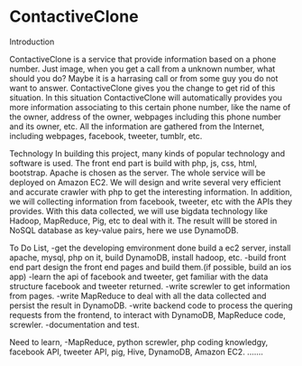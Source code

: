 ContactiveClone
===============
Introduction

ContactiveClone is a service that provide information based on a phone number.
Just image, when you get a call from a unknown number, what should you do?
Maybe it is a harrasing call or from some guy you do not want to answer.
ContactiveClone gives you the change to get rid of this situation. In this
situation ContactiveClone will automatically provides you more information associating
to this certain phone number, like the name of the owner, address of the owner, webpages
including this phone number and its owner, etc. All the information are gathered from the
Internet, including webpages, facebook, tweeter, tumblr, etc.

Technology
In building this project, many kinds of popular technology and software is used.
The front end part is build with php, js, css, html, bootstrap. Apache is chosen as the server.
The whole service will be deployed on Amazon EC2. We will design and write several very efficient
and accurate crawler with php to get the interesting information. In addition, we will collecting
information from facebook, tweeter, etc with the APIs they provides. With this data collected, we will
use bigdata technology like Hadoop, MapReduce, Pig, etc to deal with it. The result willl be stored
in NoSQL database as key-value pairs, here we use DynamoDB.

To Do List,
-get the developing emvironment done
    build a ec2 server, install apache, mysql, php on it, build DynamoDB, install hadoop, etc.
-build front end part
    design the front end pages and build them.(if possible, build an ios app)
-learn the api of facebook and tweeter, get familiar with the data structure facebook and tweeter
returned.
-write screwler to get information from pages.
-write MapReduce to deal with all the data collected and persist the result in DynamoDB.
-write backend code to process the quering requests from the frontend, to interact with DynamoDB,
MapReduce code, screwler.
-documentation and test.

Need to learn,
-MapReduce, python screwler, php coding knowledgy, facebook API, tweeter API, pig, Hive, DynamoDB,
Amazon EC2.
.......





